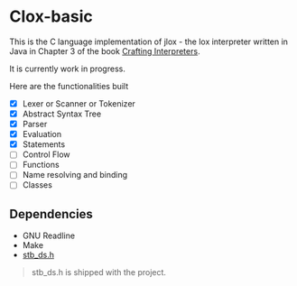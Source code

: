 # Clox-basic

This is the C language implementation of jlox - the lox interpreter written in Java in Chapter 3 of the book [Crafting Interpreters](https://craftinginterpreters.com/).

It is currently work in progress.

Here are the functionalities built

- [x] Lexer or Scanner or Tokenizer
- [x] Abstract Syntax Tree
- [x] Parser
- [x] Evaluation
- [x] Statements
- [ ] Control Flow
- [ ] Functions
- [ ] Name resolving and binding
- [ ] Classes

## Dependencies

- GNU Readline
- Make
- [stb_ds.h](https://github.com/nothings/stb/blob/master/stb_ds.h)

> stb_ds.h is shipped with the project.